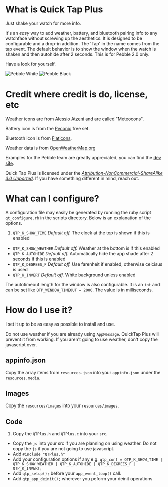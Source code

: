 # What is Quick Tap Plus

Just shake your watch for more info.

It's an *easy* way to add weather, battery, and bluetooth pairing info to any watchface without screwing up the aesthetics. It is designed to be configurable and a drop-in addition. The 'Tap' in the name comes from the tap event. The default behavior is to show the window when the watch is shaken and then autohide after 2 seconds. This is for Pebble 2.0 only.

Have a look for yourself.

![Pebble White](http://i.imgur.com/Pz4ZRLS.png)
![Pebble Black](http://i.imgur.com/8OeSKHs.png)

# Credit where credit is do, license, etc

Weather icons are from [Alessio Atzeni](http://www.alessioatzeni.com/meteocons/) and are called "Meteocons". 

Battery icon is from the [Pyconic](http://www.pyconic.com/) free set. 

Bluetooth icon is from [Flaticons](http://flaticons.net/customize.php?dir=Network%20and%20Security&icon=Bluetooth.png).

Weather data is from [OpenWeatherMap.org](http://openweathermap.org/)

Examples for the Pebble team are greatly appreciated, you can find the [dev site](https://developer.getpebble.com).


Quick Tap Plus is licensed under the [*Attribution-NonCommercial-ShareAlike 3.0 Unported*](http://creativecommons.org/licenses/by-nc-sa/3.0/deed.en_US). If you have something different in mind, reach out. 

# What can I configure?

A configuration file may easily be generated by running the ruby script `qt_configure.rb` in the scripts directory. Below is an explanation of the options.

1. `QTP_K_SHOW_TIME` *Default off.* The clock at the top is shown if this is enabled
+ `QTP_K_SHOW_WEATHER` *Default off.* Weather at the bottom is if this enabled
+ `QTP_K_AUTOHIDE` *Default off.* Automatically hide the app shade after 2 seconds if this is enabled
+ `QTP_K_DEGREES_F` *Default off.* Use farenheit if enabled, otherwise celcisus is used
+ `QTP_K_INVERT` *Default off.* White background unless enabled

The autotimeout length for the window is also configurable. It is an `int` and can be set like 
`QTP_WINDOW_TIMEOUT = 2000`. The value is in milliseconds.

# How do I use it?

I set it up to be as easy as possible to install and use.

Do not use weather if you are already using `AppMessage`. QuickTap Plus will prevent it from working. If you aren't going to use weather, don't copy the javascript over.

## appinfo.json

Copy the array items from `resources.json` into your `appinfo.json` under the `resources.media`.

## Images

Copy the `resources/images` into your `resources/images`.

## Code

1. Copy the `QTPlus.h` and `QTPlus.c` into your `src`.
+ Copy the `js` into your src if you are planning on using weather. Do not copy the `js` if you are not going to use javascript. 
+ Add `#include "QTPlus.h"` 
+ Add your configuration options if any
  e.g. `qtp_conf = QTP_K_SHOW_TIME | QTP_K_SHOW_WEATHER | QTP_K_AUTOHIDE | QTP_K_DEGREES_F | QTP_K_INVERT;` 
+ Add `qtp_setup();` before your `app_event_loop()` call.
+ Add `qtp_app_deinit();` wherever you peform your deinit operations 

